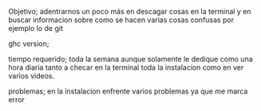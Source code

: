 Objetivo; adentrarnos un poco más en descagar cosas en la terminal y en buscar informacion sobre como se hacen varias cosas confusas por ejemplo lo de git

ghc version;

tiempo requerido; toda la semana aunque solamente le dedique como una hora diaria tanto a checar en la terminal toda la instalacion como en ver varios videos.

problemas; en la instalacion enfrente varios problemas ya que me marca error